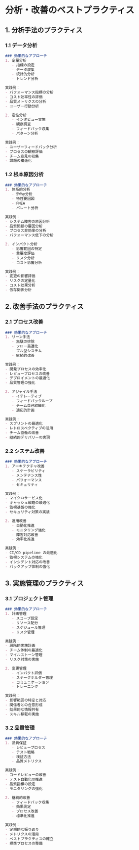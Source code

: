 # 分析・改善のベストプラクティス

## 1. 分析手法のプラクティス

### 1.1 データ分析
```markdown
### 効果的なアプローチ
1. 定量分析
   - 指標の設定
   - データ収集
   - 統計的分析
   - トレンド分析

実践例：
- パフォーマンス指標の分析
- コスト効率性の評価
- 品質メトリクスの分析
- ユーザー行動分析

2. 定性分析
   - インタビュー実施
   - 観察調査
   - フィードバック収集
   - パターン分析

実践例：
- ユーザーフィードバック分析
- プロセスの観察評価
- チーム意見の収集
- 課題の構造化
```

### 1.2 根本原因分析
```markdown
### 効果的なアプローチ
1. 体系的分析
   - 5Why分析
   - 特性要因図
   - FMEA
   - パレート分析

実践例：
- システム障害の原因分析
- 品質問題の要因分析
- プロセス非効率の分析
- パフォーマンス低下の分析

2. インパクト分析
   - 影響範囲の特定
   - 重要度評価
   - リスク分析
   - コスト影響分析

実践例：
- 変更の影響評価
- リスクの定量化
- コスト効果分析
- 依存関係分析
```

## 2. 改善手法のプラクティス

### 2.1 プロセス改善
```markdown
### 効果的なアプローチ
1. リーン手法
   - 無駄の排除
   - フロー最適化
   - プル型システム
   - 継続的改善

実践例：
- 開発プロセスの効率化
- レビュープロセスの改善
- デプロイメントの最適化
- 品質管理の強化

2. アジャイル手法
   - イテレーティブ
   - フィードバックループ
   - チーム自己組織化
   - 適応的計画

実践例：
- スプリントの最適化
- レトロスペクティブの活用
- チーム協働の改善
- 継続的デリバリーの実現
```

### 2.2 システム改善
```markdown
### 効果的なアプローチ
1. アーキテクチャ改善
   - スケーラビリティ
   - メンテナンス性
   - パフォーマンス
   - セキュリティ

実践例：
- マイクロサービス化
- キャッシュ戦略の最適化
- 監視基盤の強化
- セキュリティ対策の実装

2. 運用改善
   - 自動化推進
   - モニタリング強化
   - 障害対応改善
   - 効率化推進

実践例：
- CI/CD pipeline の最適化
- 監視システムの強化
- インシデント対応の改善
- バックアップ体制の強化
```

## 3. 実施管理のプラクティス

### 3.1 プロジェクト管理
```markdown
### 効果的なアプローチ
1. 計画管理
   - スコープ設定
   - リソース配分
   - スケジュール管理
   - リスク管理

実践例：
- 段階的実施計画
- チーム体制の最適化
- マイルストーン管理
- リスク対策の実施

2. 変更管理
   - インパクト評価
   - ステークホルダー管理
   - コミュニケーション
   - トレーニング

実践例：
- 影響範囲の特定と対応
- 関係者との合意形成
- 効果的な情報共有
- スキル移転の実施
```

### 3.2 品質管理
```markdown
### 効果的なアプローチ
1. 品質保証
   - レビュープロセス
   - テスト戦略
   - 検証方法
   - 品質メトリクス

実践例：
- コードレビューの改善
- テスト自動化の推進
- 品質指標の設定
- モニタリングの強化

2. 継続的改善
   - フィードバック収集
   - 効果測定
   - プロセス改善
   - 標準化推進

実践例：
- 定期的な振り返り
- メトリクスの活用
- ベストプラクティスの確立
- 標準プロセスの整備